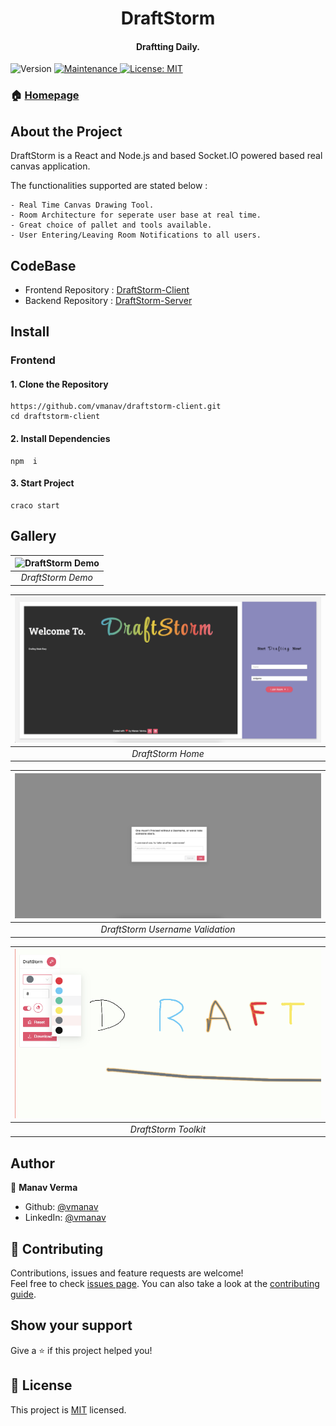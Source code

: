 <h1 align="center">DraftStorm</h1>
<h4 align="center">Draftting Daily.</h4>

<p>
  <img alt="Version" src="https://img.shields.io/badge/version-0.1.0-blue.svg?cacheSeconds=2592000" />
  <a href="https://github.com/vmanav/draftstorm-client/graphs/commit-activity" target="_blank">
    <img alt="Maintenance" src="https://img.shields.io/badge/Maintained%3F-yes-green.svg" />
  </a>
  <a href="https://github.com/vmanav/draftstorm-client/blob/master/LICENSE" target="_blank">
    <img alt="License: MIT" src="https://img.shields.io/github/license/vmanav/draftstorm-client" />
  </a>
</p>

### 🏠 [Homepage](https://github.com/vmanav/draftstorm-client#readme)

## About the Project

DraftStorm is a React and Node.js and based Socket.IO powered based real canvas application.
<br/>

The functionalities supported are stated below :

```
- Real Time Canvas Drawing Tool.
- Room Architecture for seperate user base at real time.
- Great choice of pallet and tools available.
- User Entering/Leaving Room Notifications to all users.
```

## CodeBase

- Frontend Repository : [DraftStorm-Client](https://github.com/vmanav/draftstorm-client)
  <br/>
- Backend Repository : [DraftStorm-Server](https://github.com/vmanav/draftstorm-server)

## Install

### Frontend

#### 1. Clone the Repository

    https://github.com/vmanav/draftstorm-client.git
    cd draftstorm-client

#### 2. Install Dependencies

    npm  i

#### 3. Start Project

    craco start

## Gallery

| ![DraftStorm Demo](/public/demo.png) |
| :----------------------------------: |
|          _DraftStorm Demo_           |

| ![DraftStorm Home](/public/home.png) |
| :----------------------------------: |
|          _DraftStorm Home_           |

| ![DraftStorm Username Validation](/public/validation.png) |
| :-------------------------------------------------------: |
|             _DraftStorm Username Validation_              |

| ![DraftStorm Toolkit](/public/toolkit.png) |
| :----------------------------------------: |
|            _DraftStorm Toolkit_            |

## Author

👤 **Manav Verma**

- Github: [@vmanav](https://github.com/vmanav)
- LinkedIn: [@vmanav](https://linkedin.com/in/vmanav)

## 🤝 Contributing

Contributions, issues and feature requests are welcome!<br />Feel free to check [issues page](https://github.com/vmanav/draftstorm-client/issues). You can also take a look at the [contributing guide](https://github.com/vmanav/draftstorm-client/blob/master/CONTRIBUTING.md).

## Show your support

Give a ⭐️ if this project helped you!

## 📝 License

This project is [MIT](https://github.com/vmanav/draftstorm-client/blob/master/LICENSE) licensed.
